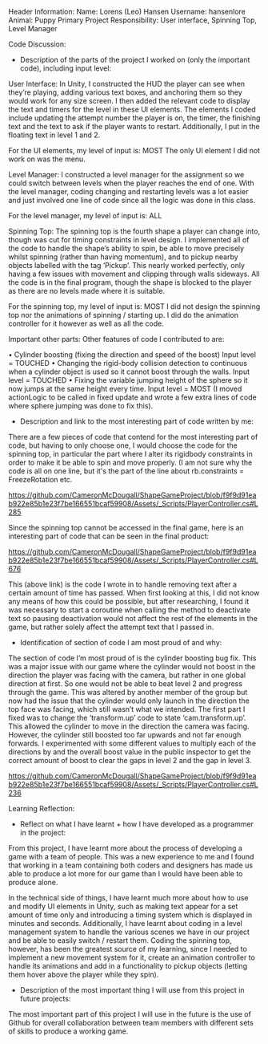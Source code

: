 Header Information:
Name: Lorens (Leo) Hansen
Username: hansenlore
Animal: Puppy
Primary Project Responsibility: User interface, Spinning Top, Level Manager

Code Discussion:

- Description of the parts of the project I worked on (only the important code), including input level:

User Interface: 
In Unity, I constructed the HUD the player can see when they’re playing, adding various text boxes, and anchoring them so they would work for any size screen. I then added the relevant code to display the text and timers for the level in these UI elements. The elements I coded include updating the attempt number the player is on, the timer, the finishing text and the text to ask if the player wants to restart. Additionally, I put in the floating text in level 1 and 2.

For the UI elements, my level of input is: MOST
The only UI element I did not work on was the menu.

Level Manager:
I constructed a level manager for the assignment so we could switch between levels when the player reaches the end of one. With the level manager, coding changing and restarting levels was a lot easier and just involved one line of code since all the logic was done in this class.

For the level manager, my level of input is: ALL

Spinning Top:
The spinning top is the fourth shape a player can change into, though was cut for timing constraints in level design. I implemented all of the code to handle the shape’s ability to spin, be able to move precisely whilst spinning (rather than having momentum), and to pickup nearby objects labelled with the tag ‘Pickup’. This nearly worked perfectly, only having a few issues with movement and clipping through walls sideways. All the code is in the final program, though the shape is blocked to the player as there are no levels made where it is suitable.

For the spinning top, my level of input is: MOST
I did not design the spinning top nor the animations of spinning / starting up. I did do the animation controller for it however as well as all the code.

Important other parts:
Other features of code I contributed to are:

•	Cylinder boosting (fixing the direction and speed of the boost) Input level = TOUCHED
•	Changing the rigid-body collision detection to continuous when a cylinder object is used so it cannot boost through the walls. Input level = TOUCHED
•	Fixing the variable jumping height of the sphere so it now jumps at the same height every time. Input level = MOST (I moved actionLogic to be called in fixed update and wrote a few extra lines of code where sphere jumping was done to fix this).

- Description and link to the most interesting part of code written by me:

There are a few pieces of code that contend for the most interesting part of code, but having to only choose one, I would choose the code for the spinning top, in particular the part where I alter its rigidbody constraints in order to make it be able to spin and move properly. (I am not sure why the code is all on one line, but it's the part of the line about rb.constraints = FreezeRotation etc.

https://github.com/CameronMcDougall/ShapeGameProject/blob/f9f9d91eab922e85b1e23f7be166551bcaf59908/Assets/_Scripts/PlayerController.cs#L285

Since the spinning top cannot be accessed in the final game, here is an interesting part of code that can be seen in the final product:

https://github.com/CameronMcDougall/ShapeGameProject/blob/f9f9d91eab922e85b1e23f7be166551bcaf59908/Assets/_Scripts/PlayerController.cs#L676

This (above link) is the code I wrote in to handle removing text after a certain amount of time has passed. When first looking at this, I did not know any means of how this could be possible, but after researching, I found it was necessary to start a coroutine when calling the method to deactivate text so pausing deactivation would not affect the rest of the elements in the game, but rather solely affect the attempt text that I passed in.


- Identification of section of code I am most proud of and why:

The section of code I’m most proud of is the cylinder boosting bug fix. This was a major issue with our game where the cylinder would not boost in the direction the player was facing with the camera, but rather in one global direction at first. So one would not be able to beat level 2 and progress through the game. This was altered by another member of the group but now had the issue that the cylinder would only launch in the direction the top face was facing, which still wasn’t what we intended. The first part I fixed was to change the ‘transform.up’ code  to state ‘cam.transform.up’. This allowed the cylinder to move in the direction the camera was facing. However, the cylinder still boosted too far upwards and not far enough forwards. I experimented with some different values to multiply each of the directions by and the overall boost value in the public inspector to get the correct amount of boost to clear the gaps in level 2 and the gap in level 3.

https://github.com/CameronMcDougall/ShapeGameProject/blob/f9f9d91eab922e85b1e23f7be166551bcaf59908/Assets/_Scripts/PlayerController.cs#L236

Learning Reflection:

- Reflect on what I have learnt + how I have developed as a programmer in the project:

From this project, I have learnt more about the process of developing a game with a team of people. This was a new experience to me and I found that working in a team containing both coders and designers has made us able to produce a lot more for our game than I would have been able to produce alone. 

In the technical side of things, I have learnt much more about how to use and modify UI elements in Unity, such as making text appear for a set amount of time only and introducing a timing system which is displayed in minutes and seconds. Additionally, I have learnt about coding in a level management system to handle the various scenes we have in our project and be able to easily switch / restart them. Coding the spinning top, however, has been the greatest source of my learning, since I needed to implement a new movement system for it, create an animation controller to handle its animations and add in a functionality to pickup objects (letting them hover above the player while they spin).

- Description of the most important thing I will use from this project in future projects:

The most important part of this project I will use in the future is the use of Github for overall collaboration between team members with different sets of skills to produce a working game.
